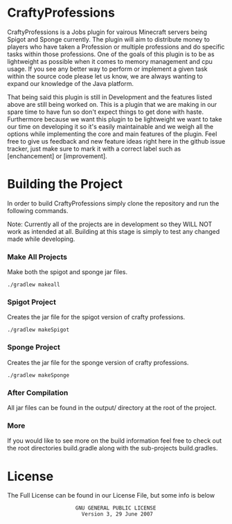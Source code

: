 # CraftyProfessions
CraftyProfessions is a Jobs plugin for vairous Minecraft servers being Spigot and Sponge currently. The plugin will aim to distribute money to players who have taken a Profession or multiple professions and do specific tasks within those professions. One of the goals of this plugin is to be as lightweight as possible when it comes to memory management and cpu usage. If you see any better way to perform or implement a given task within the source code please let us know, we are always wanting to expand our knowledge of the Java platform.

That being said this plugin is still in Development and the features listed above are still being worked on. This is a plugin that we are making in our spare time to have fun so don't expect things to get done with haste. Furthermore because we want this plugin to be lightweight we want to take our time on developing it so it's easily maintainable and we weigh all the options while implementing the core and main features of the plugin. Feel free to give us feedback and new feature ideas right here in the github issue tracker, just make sure to mark it with a correct label such as [enchancement] or [improvement].

# Building the Project
In order to build CraftyProfessions simply clone the repository and run the following commands.

Note: Currently all of the projects are in development so they WILL NOT work as intended at all. Building at this stage is simply to test any changed made while developing.

### Make All Projects
<p>Make both the spigot and sponge jar files.</p>
<code>./gradlew makeall</code>

### Spigot Project
<p>Creates the jar file for the spigot version of crafty professions.</p>
<code>./gradlew makeSpigot</code>

### Sponge Project
<p>Creates the jar file for the sponge version of crafty professions.</p>
<code>./gradlew makeSponge</code>

### After Compilation
All jar files can be found in the output/ directory at the root of the project.

### More
If you would like to see more on the build information feel free to check out the root directories build.gradle along with the sub-projects build.gradles.

# License
The Full License can be found in our License File, but some info is below                     

                          GNU GENERAL PUBLIC LICENSE
                            Version 3, 29 June 2007
